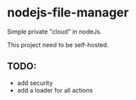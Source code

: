 # nodejs-file-manager
Simple private "cloud" in nodeJs.

This project need to be self-hosted.

## TODO:
* add security
* add a loader for all actions
